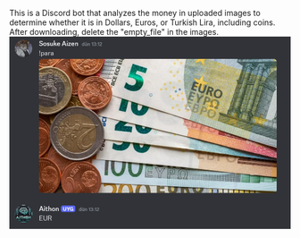 This is a Discord bot that analyzes the money in uploaded images to determine whether it is in Dollars, Euros, or Turkish Lira, including coins.
After downloading, delete the "empty_file" in the images.
![ ](delete/example.png)
